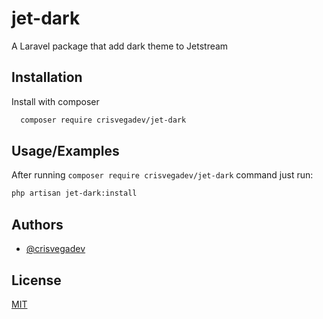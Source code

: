 
# jet-dark

A Laravel package that add dark theme to Jetstream



## Installation

Install with composer

```bash
  composer require crisvegadev/jet-dark
```

## Usage/Examples

After running `composer require crisvegadev/jet-dark` command just run:
```bash
php artisan jet-dark:install
```


## Authors

- [@crisvegadev](https://www.github.com/crisvegadev)


## License

[MIT](https://choosealicense.com/licenses/mit/)

